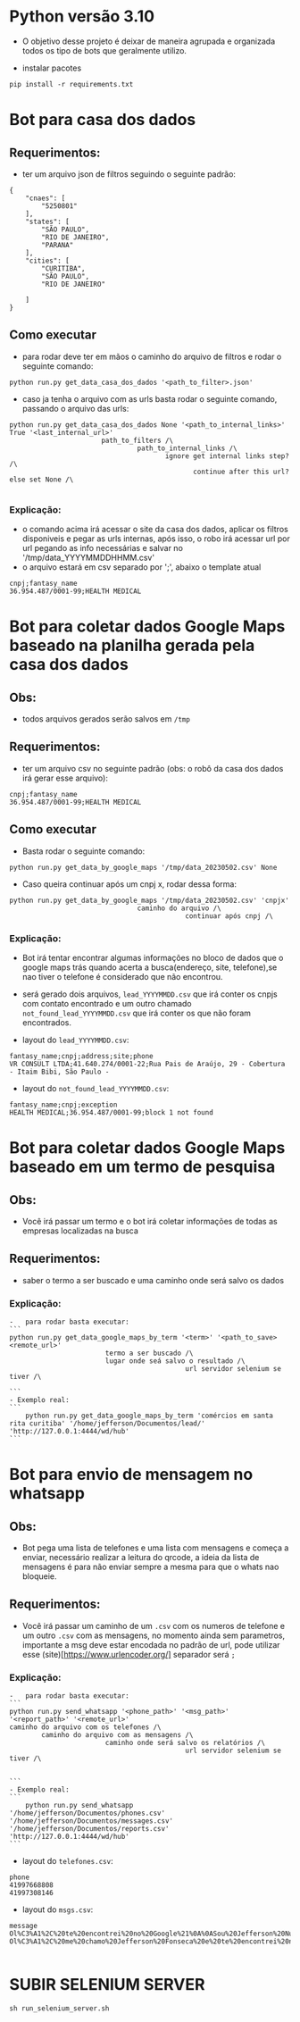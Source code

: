 # Python versão 3.10
- O objetivo desse projeto é deixar de maneira agrupada e organizada todos os tipo de bots que geralmente utilizo.


- instalar pacotes
```
pip install -r requirements.txt
```

# Bot para casa dos dados
## Requerimentos:
- ter um arquivo json de filtros seguindo o seguinte padrão:
```
{
    "cnaes": [
        "5250801"
    ],
    "states": [
        "SÃO PAULO",
        "RIO DE JANEIRO",
        "PARANA"
    ],
    "cities": [
        "CURITIBA",
        "SÃO PAULO",
        "RIO DE JANEIRO"

    ]
}
```

## Como executar
- para rodar deve ter em mãos o caminho do arquivo de filtros e rodar o seguinte comando:
```
python run.py get_data_casa_dos_dados '<path_to_filter>.json'
```
- caso ja tenha o arquivo com as urls basta rodar o seguinte comando, passando o arquivo das urls:
```
python run.py get_data_casa_dos_dados None '<path_to_internal_links>' True '<last_internal_url>'
                       path_to_filters /\
                                path_to_internal_links /\
                                       ignore get internal links step? /\
                                              continue after this url? else set None /\
                                       
```

### Explicação:
- o comando acima irá acessar o site da casa dos dados, aplicar os filtros disponiveis e pegar as urls internas, após isso, o robo irá acessar url por url pegando as info necessárias e salvar no '/tmp/data_YYYYMMDDHHMM.csv'
- o arquivo estará em csv separado por ';', abaixo o template atual
```
cnpj;fantasy_name
36.954.487/0001-99;HEALTH MEDICAL

```

# Bot para coletar dados Google Maps baseado na planilha gerada pela casa dos dados

## Obs:
- todos arquivos gerados serão salvos em `/tmp`
## Requerimentos:
- ter um arquivo csv no seguinte padrão (obs: o robô da casa dos dados irá gerar esse arquivo):
```
cnpj;fantasy_name
36.954.487/0001-99;HEALTH MEDICAL
```
## Como executar
- Basta rodar o seguinte comando:
```
python run.py get_data_by_google_maps '/tmp/data_20230502.csv' None
```
- Caso queira continuar após um cnpj x, rodar dessa forma:
```
python run.py get_data_by_google_maps '/tmp/data_20230502.csv' 'cnpjx'
                                caminho do arquivo /\
                                            continuar após cnpj /\     
```



### Explicação:
- Bot irá tentar encontrar algumas informações no bloco de dados que o google maps trás quando acerta a busca(endereço, site, telefone),se nao tiver o telefone é considerado que não encontrou.
- será gerado dois arquivos, `lead_YYYYMMDD.csv` que irá conter os cnpjs com contato encontrado e um outro chamado `not_found_lead_YYYYMMDD.csv` que irá conter os que não foram encontrados. 

- layout do `lead_YYYYMMDD.csv`:
```
fantasy_name;cnpj;address;site;phone
VR CONSULT LTDA;41.640.274/0001-22;Rua Pais de Araújo, 29 - Cobertura - Itaim Bibi, São Paulo -
```
- layout do `not_found_lead_YYYYMMDD.csv`:
```
fantasy_name;cnpj;exception
HEALTH MEDICAL;36.954.487/0001-99;block 1 not found
```


# Bot para coletar dados Google Maps baseado em um termo de pesquisa

## Obs:
 - Você irá passar um termo e o bot irá coletar informações de todas as empresas localizadas na busca
## Requerimentos:
 - saber o termo a ser buscado e uma caminho onde será salvo os dados
### Explicação:
    -   para rodar basta executar: 
    ```
    python run.py get_data_google_maps_by_term '<term>' '<path_to_save> <remote_url>'
                            termo a ser buscado /\
                            lugar onde seá salvo o resultado /\
                                                url servidor selenium se tiver /\

    ```
    - Exemplo real:
    ```
        python run.py get_data_google_maps_by_term 'comércios em santa rita curitiba' '/home/jefferson/Documentos/lead/' 'http://127.0.0.1:4444/wd/hub'
    ```


# Bot para envio de mensagem no whatsapp

## Obs:
 - Bot pega uma lista de telefones e uma lista com mensagens e começa a enviar, necessário realizar a leitura do qrcode, a ideia da lista de mensagens é para não enviar sempre a mesma para que o whats nao bloqueie.
## Requerimentos: 
 - Você irá passar um caminho de um `.csv` com os numeros de telefone e um outro `.csv` com as mensagens, no momento ainda sem parametros, importante a msg deve estar encodada no padrão de url, pode utilizar esse (site)[https://www.urlencoder.org/]
 separador será `;`
### Explicação:
    -   para rodar basta executar: 
    ```
    python run.py send_whatsapp '<phone_path>' '<msg_path>' '<report_path>' '<remote_url>'
    caminho do arquivo com os telefones /\
            caminho do arquivo com as mensagens /\
                            caminho onde será salvo os relatórios /\
                                                url servidor selenium se tiver /\


    ```
    - Exemplo real:
    ```
        python run.py send_whatsapp '/home/jefferson/Documentos/phones.csv' '/home/jefferson/Documentos/messages.csv' '/home/jefferson/Documentos/reports.csv' 'http://127.0.0.1:4444/wd/hub'
    ```

- layout do `telefones.csv`:
```
phone
41997668808
41997308146
```

- layout do `msgs.csv`:
```
message
Ol%C3%A1%2C%20te%20encontrei%20no%20Google%21%0A%0ASou%20Jefferson%20Nunes%20Fonseca%2C%20especialista%20em%20solu%C3%A7%C3%B5es%20tecnol%C3%B3gicas.%20Estou%20validando%20uma%20ideia%20para%20criar%20meu%20pr%C3%B3prio%20neg%C3%B3cio%20e%20gostaria%20da%20sua%20opini%C3%A3o.%0A%0APoderia%20responder%20a%20algumas%20perguntas%20r%C3%A1pidas%3F%20Criei%20um%20formul%C3%A1rio%20no%20Google%20Forms%20para%20entender%20melhor%20as%20necessidades%20e%20desafios%20enfrentados%20por%20profissionais%20como%20voc%C3%AA.%0A%0ALevar%C3%A1%20menos%20de%201%20minuto%20do%20seu%20tempo.%20Acesse%20o%20formul%C3%A1rio%20aqui%3A%20https%3A%2F%2Fforms.gle%2FY17vZAshHwNjBpAz5.%0A%0ASua%20contribui%C3%A7%C3%A3o%20ser%C3%A1%20muito%20valiosa%20para%20moldar%20meu%20projeto.%20Agrade%C3%A7o%20antecipadamente%21%0A%0AAtenciosamente%2C%0A%0AJefferson%20Nunes%20Fonseca
Ol%C3%A1%2C%20me%20chamo%20Jefferson%20Fonseca%20e%20te%20encontrei%20no%20Google%21%0A%0ASou%20especialista%20em%20solu%C3%A7%C3%B5es%20tecnol%C3%B3gicas.%20Estou%20validando%20uma%20ideia%20para%20criar%20meu%20pr%C3%B3prio%20neg%C3%B3cio%20e%20gostaria%20da%20sua%20opini%C3%A3o.%0A%0ALevar%C3%A1%20menos%20de%201%20minuto%20do%20seu%20tempo.%20Acesse%20o%20formul%C3%A1rio%20aqui%3A%20https%3A%2F%2Fforms.gle%2FY17vZAshHwNjBpAz5.%0A%0ASua%20contribui%C3%A7%C3%A3o%20ser%C3%A1%20muito%20valiosa%20para%20moldar%20meu%20projeto.%20Agrade%C3%A7o%20antecipadamente%21


```
# SUBIR SELENIUM SERVER
```
sh run_selenium_server.sh
```